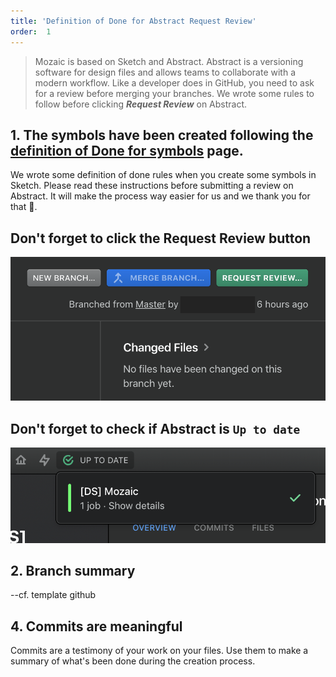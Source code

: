 ```yaml
---
title: 'Definition of Done for Abstract Request Review'
order:  1
---
```


> Mozaic is based on Sketch and Abstract. Abstract is a versioning software for design files and allows teams to collaborate with a modern workflow. Like a developer does in GitHub, you need to ask for a review before merging your branches. We wrote some rules to follow before clicking **_Request Review_** on Abstract.

## 1. The symbols have been created following the [definition of Done for symbols](--link--) page.
We wrote some definition of done rules when you create some symbols in Sketch. Please read these instructions before submitting a review on Abstract. It will make the process way easier for us and we thank you for that 🤘.

## Don't forget to click the Request Review button
![request-review](request-dod.png)

## Don't forget to check if Abstract is `Up to date`
![up-to-date](up-to-date.png)

## 2. Branch summary
--cf. template github

## 4. Commits are meaningful
Commits are a testimony of your work on your files. Use them to make a summary of what's been done during the creation process.
